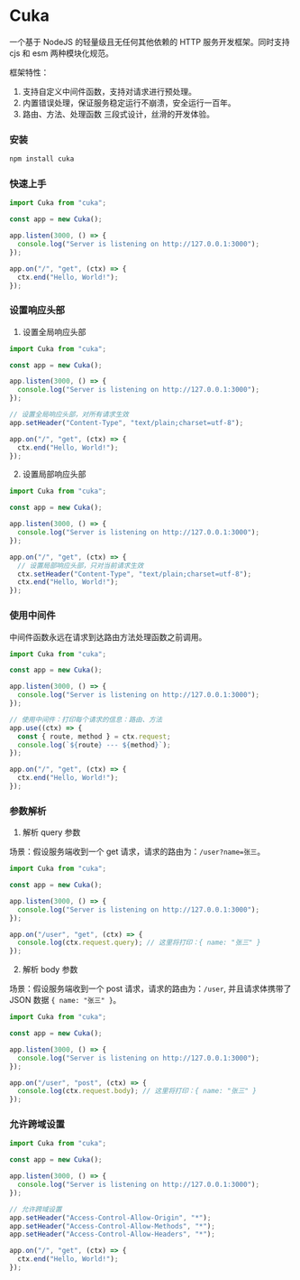 # Cuka

一个基于 NodeJS 的轻量级且无任何其他依赖的 HTTP 服务开发框架。同时支持 cjs 和 esm 两种模块化规范。

框架特性：

1. 支持自定义中间件函数，支持对请求进行预处理。
2. 内置错误处理，保证服务稳定运行不崩溃，安全运行一百年。
3. 路由、方法、处理函数 三段式设计，丝滑的开发体验。

### 安装

```cmd
npm install cuka
```

### 快速上手

```js
import Cuka from "cuka";

const app = new Cuka();

app.listen(3000, () => {
  console.log("Server is listening on http://127.0.0.1:3000");
});

app.on("/", "get", (ctx) => {
  ctx.end("Hello, World!");
});
```

### 设置响应头部

1. 设置全局响应头部

```js
import Cuka from "cuka";

const app = new Cuka();

app.listen(3000, () => {
  console.log("Server is listening on http://127.0.0.1:3000");
});

// 设置全局响应头部，对所有请求生效
app.setHeader("Content-Type", "text/plain;charset=utf-8");

app.on("/", "get", (ctx) => {
  ctx.end("Hello, World!");
});
```

2. 设置局部响应头部

```js
import Cuka from "cuka";

const app = new Cuka();

app.listen(3000, () => {
  console.log("Server is listening on http://127.0.0.1:3000");
});

app.on("/", "get", (ctx) => {
  // 设置局部响应头部，只对当前请求生效
  ctx.setHeader("Content-Type", "text/plain;charset=utf-8");
  ctx.end("Hello, World!");
});
```

### 使用中间件

中间件函数永远在请求到达路由方法处理函数之前调用。

```js
import Cuka from "cuka";

const app = new Cuka();

app.listen(3000, () => {
  console.log("Server is listening on http://127.0.0.1:3000");
});

// 使用中间件：打印每个请求的信息：路由、方法
app.use((ctx) => {
  const { route, method } = ctx.request;
  console.log(`${route} --- ${method}`);
});

app.on("/", "get", (ctx) => {
  ctx.end("Hello, World!");
});
```

### 参数解析

1. 解析 query 参数

场景：假设服务端收到一个 get 请求，请求的路由为：`/user?name=张三`。

```js
import Cuka from "cuka";

const app = new Cuka();

app.listen(3000, () => {
  console.log("Server is listening on http://127.0.0.1:3000");
});

app.on("/user", "get", (ctx) => {
  console.log(ctx.request.query); // 这里将打印：{ name: "张三" }
});
```

2. 解析 body 参数

场景：假设服务端收到一个 post 请求，请求的路由为：`/user`, 并且请求体携带了 JSON 数据 `{ name: "张三" }`。

```js
import Cuka from "cuka";

const app = new Cuka();

app.listen(3000, () => {
  console.log("Server is listening on http://127.0.0.1:3000");
});

app.on("/user", "post", (ctx) => {
  console.log(ctx.request.body); // 这里将打印：{ name: "张三" }
});
```

### 允许跨域设置

```js
import Cuka from "cuka";

const app = new Cuka();

app.listen(3000, () => {
  console.log("Server is listening on http://127.0.0.1:3000");
});

// 允许跨域设置
app.setHeader("Access-Control-Allow-Origin", "*");
app.setHeader("Access-Control-Allow-Methods", "*");
app.setHeader("Access-Control-Allow-Headers", "*");

app.on("/", "get", (ctx) => {
  ctx.end("Hello, World!");
});
```
